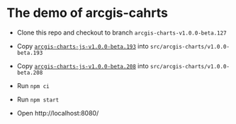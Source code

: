 # The demo of arcgis-cahrts

- Clone this repo and checkout to branch `arcgis-charts-v1.0.0-beta.127`

- Copy [`arcgis-charts-js-v1.0.0-beta.193`](https://devtopia.esri.com/WebGIS/arcgis-charts/releases/tag/arcgis-charts-js-v1.0.0-beta.193) into `src/arcgis-charts/v1.0.0-beta.193`
- Copy [`arcgis-charts-js-v1.0.0-beta.208`](https://devtopia.esri.com/WebGIS/arcgis-charts/releases/tag/arcgis-charts-js-v1.0.0-beta.208) into `src/arcgis-charts/v1.0.0-beta.208`

- Run `npm ci`

- Run `npm start`

- Open http://localhost:8080/
